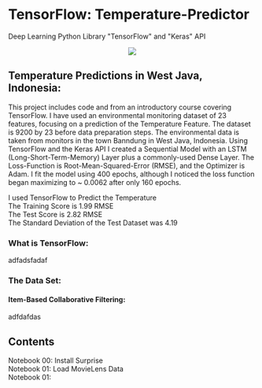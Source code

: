# TensorFlow: Temperature-Predictor
Deep Learning Python Library "TensorFlow" and "Keras" API
<center><img src="Images/surpriselib.png"/></center>

## Temperature Predictions in West Java, Indonesia:
This project includes code and from an introductory course covering TensorFlow.  I have used an environmental monitoring dataset of 23 features, focusing on a prediction of the Temperature Feature.  The dataset is 9200 by 23 before data preparation steps.  The environmental data is taken from monitors in the town Banndung in West Java, Indonesia.  Using TensorFlow and the Keras API I created a Sequential Model with an LSTM (Long-Short-Term-Memory) Layer plus a commonly-used Dense Layer.  The Loss-Function is Root-Mean-Squared-Error (RMSE), and the Optimizer is Adam.  I fit the model using 400 epochs, although I noticed the loss function began maximizing to ~ 0.0062 after only 160 epochs. 

I used TensorFlow to Predict the Temperature<br>
The Training Score is 1.99 RMSE<br>
The Test Score is 2.82 RMSE<br>
The Standard Deviation of the Test Dataset was 4.19

### What is TensorFlow: 
adfadsfadaf

### The Data Set: 

#### Item-Based Collaborative Filtering:
adfdafdas

## Contents
Notebook 00: Install Surprise<br>
Notebook 01: Load MovieLens Data<br>
Notebook 01: 
